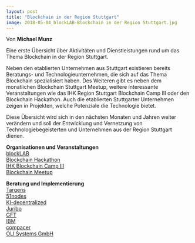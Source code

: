 ```yaml
---
layout: post
title: "Blockchain in der Region Stuttgart"
image: 2018-05-04_blockLAB-Blockchain in der Region Stuttgart.jpg
---
```



Von **Michael Munz**

Eine erste Übersicht über Aktivitäten und Dienstleistungen rund um das Thema Blockchain in der Region Stuttgart.

Neben den etablierten Unternehmen aus Stuttgart existieren bereits Beratungs- und Technologieunternehmen, die sich auf das Thema Blockchain spezialisiert haben. Des Weiteren gibt es neben dem monatlichen Blockchain Stuttgart Meetup, weitere interessante Veranstaltungen wie das IHK Region Stuttgart Blockchain Camp III oder den Blockchain Hackathon. Auch die etablierten Stuttgarter Unternehmen zeigen in Projekten, welche Potenziale die Technologie bietet.

Diese Übersicht wird sich in den nächsten Monaten und Jahren weiter verändern und soll der Entwicklung und Vernetzung  von Technologiebegeisterten und Unternehmen aus der Region Stuttgart dienen.

**Organisationen und Veranstaltungen**
<br>[blockLAB](http://site.blocklab.de/) 
<br>[Blockchain Hackathon](https://www.blockchain-hackathon.de/) 
<br>[IHK Blockchain Camp III](https://www.stuttgart.ihk24.de/Fuer-Unternehmen/innovation/Aktuelles/blockchain2/3754532) 
<br>[Blockchain Meetup](https://www.meetup.com/de-DE/Blockchain-meetup/) 

**Beratung und Implementierung**
<br>[Targens](https://www.targens.de/)
<br>[51nodes](https://www.51nodes.io/)
<br>[KI-decentralized](https://www.ki-decentralized.com/)
<br>[Juribo](https://www.juribo.de/)
<br>[GFT](https://www.gft.com/de/de/index/) 
<br>[IBM](https://www.ibm.com/de-de/) 
<br>[compacer](https://www.eurodatatec.de/) 
<br>[OLI Systems GmbH](http://www.my-oli.com/de/)
 
 
